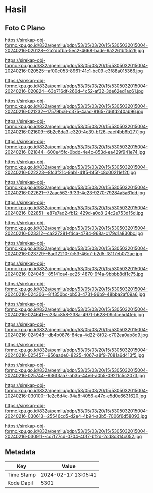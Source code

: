 # Hasil

## Foto C Plano

https://sirekap-obj-formc.kpu.go.id/832a/pemilu/pdpr/53/05/03/20/15/5305032015004-20240216-020128--2a2dbfba-5ec2-4668-bade-9a2261bf5529.jpg

https://sirekap-obj-formc.kpu.go.id/832a/pemilu/pdpr/53/05/03/20/15/5305032015004-20240216-020525--af00c053-8961-41c1-bc09-c3f88a015366.jpg

https://sirekap-obj-formc.kpu.go.id/832a/pemilu/pdpr/53/05/03/20/15/5305032015004-20240216-020824--63b716df-260d-4c52-af32-3de62ed1ac61.jpg

https://sirekap-obj-formc.kpu.go.id/832a/pemilu/pdpr/53/05/03/20/15/5305032015004-20240216-021232--17579bc6-c375-4aad-8165-7d6fd240ab96.jpg

https://sirekap-obj-formc.kpu.go.id/832a/pemilu/pdpr/53/05/03/20/15/5305032015004-20240216-021609--6b2e8da3-c320-4e39-bf26-eaef4bb6b277.jpg

https://sirekap-obj-formc.kpu.go.id/832a/pemilu/pdpr/53/05/03/20/15/5305032015004-20240216-021844--600e45fc-0bdd-4e4c-853d-ea429f941e74.jpg

https://sirekap-obj-formc.kpu.go.id/832a/pemilu/pdpr/53/05/03/20/15/5305032015004-20240216-022223--8fc3f21c-9ab1-41f5-bf5f-c8c00211ef2f.jpg

https://sirekap-obj-formc.kpu.go.id/832a/pemilu/pdpr/53/05/03/20/15/5305032015004-20240216-022621--72aac562-9f33-4e23-9270-79284a5a61dd.jpg

https://sirekap-obj-formc.kpu.go.id/832a/pemilu/pdpr/53/05/03/20/15/5305032015004-20240216-022851--e87e7ad2-fb12-429d-a0c8-24c2e753d15d.jpg

https://sirekap-obj-formc.kpu.go.id/832a/pemilu/pdpr/53/05/03/20/15/5305032015004-20240216-023312--ca227281-f4ca-4784-968a-c179d1a830bc.jpg

https://sirekap-obj-formc.kpu.go.id/832a/pemilu/pdpr/53/05/03/20/15/5305032015004-20240216-023729--8ad12210-7c53-46c7-b2d5-f8117eb072ae.jpg

https://sirekap-obj-formc.kpu.go.id/832a/pemilu/pdpr/53/05/03/20/15/5305032015004-20240216-024045--85141ca4-ec25-4870-9f4a-9bbbb8df1c75.jpg

https://sirekap-obj-formc.kpu.go.id/832a/pemilu/pdpr/53/05/03/20/15/5305032015004-20240216-024306--81f350bc-bb53-4731-96b9-48bba2af09a6.jpg

https://sirekap-obj-formc.kpu.go.id/832a/pemilu/pdpr/53/05/03/20/15/5305032015004-20240216-024641--c23ac858-238a-4971-b628-09cfce5d4feb.jpg

https://sirekap-obj-formc.kpu.go.id/832a/pemilu/pdpr/53/05/03/20/15/5305032015004-20240216-024948--db4b0876-84ca-4d22-8f02-c702ea0ab8d9.jpg

https://sirekap-obj-formc.kpu.go.id/832a/pemilu/pdpr/53/05/03/20/15/5305032015004-20240216-025457--956aade0-8225-4067-a8f9-7081a6d413f5.jpg

https://sirekap-obj-formc.kpu.go.id/832a/pemilu/pdpr/53/05/03/20/15/5305032015004-20240216-025744--936f3aa7-ab3b-44e6-a0b5-09211c5c2073.jpg

https://sirekap-obj-formc.kpu.go.id/832a/pemilu/pdpr/53/05/03/20/15/5305032015004-20240216-030100--1e2c6d4c-94a8-4056-a47c-e5d0e6631620.jpg

https://sirekap-obj-formc.kpu.go.id/832a/pemilu/pdpr/53/05/03/20/15/5305032015004-20240216-030613--25546cd5-d2e4-4b94-a3b5-7006f6d58093.jpg

https://sirekap-obj-formc.kpu.go.id/832a/pemilu/pdpr/53/05/03/20/15/5305032015004-20240216-030911--cc7f77cd-0704-40f7-bf2d-2cd8c314c052.jpg


## Metadata

| Key        | Value               |
| ---------- | ------------------- |
| Time Stamp | 2024-02-17 13:05:41 |
| Kode Dapil | 5301                |



